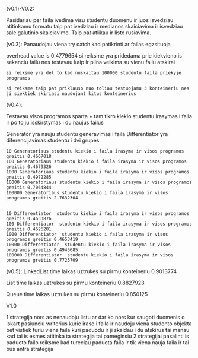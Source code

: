  (v0.1)-V0.2:
 
 Pasidariau per faila ivedima visu studentu duomenu ir juos isvedziau atitinkamu formatu taip pat ivedziau ir medianos skaiciavima
 ir isvedziau sale galutinio skaiciavimo. Taip pat atlikau ir listo rusiavima.

 
  (v0.3):
  Panaudojau viena try catch kad patikrinti ar failas egzsituoja
  
   overhead value is  0.4779654
    si reiksme yra pridedama prie kiekvieno is sekanciu failu nes testavau kaip ir pilna veikima su vienu failu atskirai
    
    si reiksme yra del to kad nuskaitau 100000 studentu faila priekyje programos 
    
    si reiksme taip pat priklauso nuo toliau testuojamu 3 konteineriu nes ji siektiek skiriasi naudojant kitus konteinerius 
  (v0.4):
  
  Testavau visos programos sparta + tam tikro kiekio studentu irasymas i faila ir po to ju isskirstymas i du naujus failus
  
  Generator yra nauju studentu generavimas i faila
  Differentiator yra diferencijavimas studentu i dvi grupes.
  ```
10 Generatoriaus studentu kiekio i faila irasyma ir visos programos greitis 0.4667018
100 Generatoriaus studentu kiekio i faila irasyma ir visos programos greitis 0.4679326
1000 Generatoriaus studentu kiekio i faila irasyma ir visos programos greitis 0.4972285
10000 Generatoriaus studentu kiekio i faila irasyma ir visos programos greitis 0.7064844
100000 Generatoriaus studentu kiekio i faila irasyma ir visos programos greitis 2.7632304


10 Differentiator  studentu kiekio i faila irasyma ir visos programos greitis 0.4633876
100 Differentiator  studentu kiekio i faila irasyma ir visos programos greitis 0.4626281
1000 Differentiator  studentu kiekio i faila irasyma ir visos programos greitis 0.4653419
10000 Differentiator  studentu kiekio i faila irasyma ir visos programos greitis 0.4945685
100000 Differentiator  studentu kiekio i faila irasyma ir visos programos greitis 0.7725709

```
  (v0.5):
LinkedList time
laikas uztrukes su pirmu konteineriu 0.9013774

List time
laikas uztrukes su pirmu konteineriu  0.8827923

Queue time
laikas uztrukes su pirmu konteineriu  0.850125






V1.0


1 strategija 
nors as nenaudoju listu ar dar ko nors kur saugoti duomenis o iskart pasiunciu writerius kurie iraso i faila ir naudoju viena studento objekta bet vistiek turiu viena faila kuri paduodu ir ji skaidau i du atskirus tai manau kad tai is esmes atitinka ta strategija tai pameginsiu 2 strategijai pasalinti is paduoto failo reiksme kad tureciau paduota faila ir tik viena nauja faila ir tai bus antra strategija
